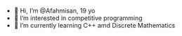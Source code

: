 - 👋 Hi, I’m @Afahmisan, 19 yo
- 👀 I’m interested in competitive programming
- 🌱 I’m currently learning C++ amd Discrete Mathematics

